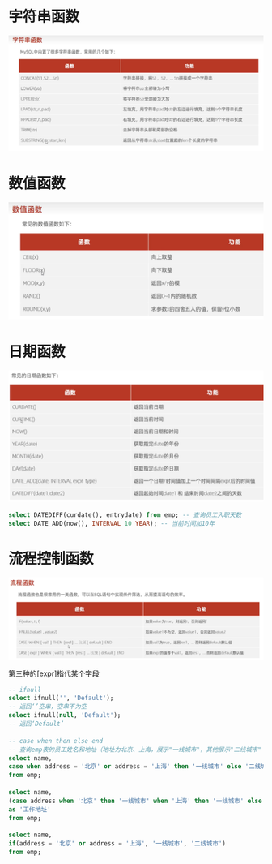 # 字符串函数
![](../../images/039741ccb77c8b982a96fd4ab78b3257.png)



# 数值函数
![](../../images/4f9ebe26e6cf3aae827971c0e55ba234.png)



# 日期函数
![](../../images/984e9c0e481dfb238c8cfcb7e2b5ee0c.png)

```sql
select DATEDIFF(curdate(), entrydate) from emp; -- 查询员工入职天数
select DATE_ADD(now(), INTERVAL 10 YEAR); -- 当前时间加10年
```



# 流程控制函数
![](../../images/a8ff09e9bd3ef1a6afe778289656ab60.png)

第三种的[expr]指代某个字段

```sql
-- ifnull
select ifnull('', 'Default');
-- 返回‘’空串，空串不为空
select ifnull(null, 'Default');
-- 返回‘Default’

-- case when then else end
-- 查询emp表的员工姓名和地址（地址为北京、上海，展示"一线城市"，其他展示"二线城市"
select name,
case when address = '北京' or address = '上海' then '一线城市' else '二线城市' end
from emp;

select name,
(case address when '北京' then '一线城市' when '上海' then '一线城市' else '二线城市' end)
as '工作地址'
from emp;

select name,
if(address = '北京' or address = '上海', '一线城市', '二线城市')
from emp;
```

